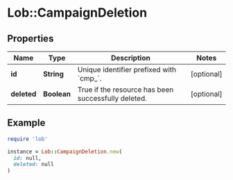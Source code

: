 # Lob::CampaignDeletion

## Properties

| Name | Type | Description | Notes |
| ---- | ---- | ----------- | ----- |
| **id** | **String** | Unique identifier prefixed with &#x60;cmp_&#x60;. | [optional] |
| **deleted** | **Boolean** | True if the resource has been successfully deleted. | [optional] |

## Example

```ruby
require 'lob'

instance = Lob::CampaignDeletion.new(
  id: null,
  deleted: null
)
```

